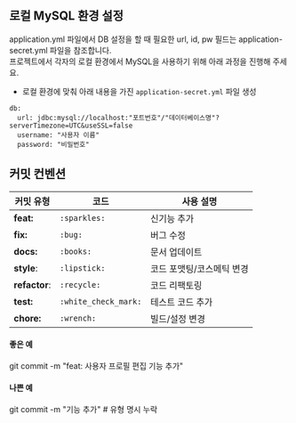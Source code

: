 ## 로컬 MySQL 환경 설정
application.yml 파일에서 DB 설정을 할 때 필요한 url, id, pw 필드는 application-secret.yml 파일을 참조합니다.  
프로젝트에서 각자의 로컬 환경에서 MySQL을 사용하기 위해 아래 과정을 진행해 주세요.

- 로컬 환경에 맞춰 아래 내용을 가진 `application-secret.yml` 파일 생성
```
db:
  url: jdbc:mysql://localhost:"포트번호"/"데이터베이스명"?serverTimezone=UTC&useSSL=false
  username: "사용자 이름"
  password: "비밀번호"
```
## 커밋 컨벤션
| 커밋 유형 | 코드 | 사용 설명 |
| --- | --- | --- |
| **feat:** | `:sparkles:` | 신기능 추가 |
| **fix:** | `:bug:` | 버그 수정 |
| **docs:** | `:books:` | 문서 업데이트 |
| **style**: | `:lipstick:` | 코드 포맷팅/코스메틱 변경 |
| **refactor**: | `:recycle:` | 코드 리팩토링 |
| **test:** | `:white_check_mark:` | 테스트 코드 추가 |
| **chore:** | `:wrench:` | 빌드/설정 변경 |

#### 좋은 예
git commit -m "feat: 사용자 프로필 편집 기능 추가"

#### 나쁜 예
git commit -m "기능 추가"  # 유형 명시 누락
